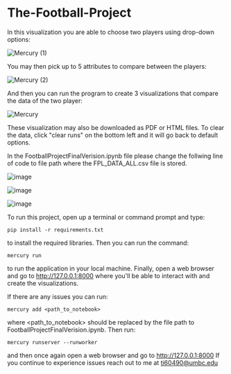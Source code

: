 # The-Football-Project
In this visualization you are able to choose two players using drop-down options:

![Mercury (1)](https://user-images.githubusercontent.com/45957874/208013242-8b52a2c1-29d7-4e1e-ac52-e686e655088e.gif)

You may then pick up to 5 attributes to compare between the players:

![Mercury (2)](https://user-images.githubusercontent.com/45957874/208013268-b6912a16-7eeb-4307-ba1a-92682004328b.gif)

And then you can run the program to create 3 visualizations that compare the data of the two player:

![Mercury](https://user-images.githubusercontent.com/45957874/208012946-287f34ad-e8d5-4c73-a9ea-47bcd2525e39.gif)


These visualization may also be downloaded as PDF or HTML files. To clear the data, click "clear runs" on the bottom left and it will go back to default options.

In the FootballProjectFinalVerision.ipynb file please change the follwing line of code to file path where the FPL_DATA_ALL.csv file is stored.

![image](https://user-images.githubusercontent.com/45957874/208026958-46992ca4-a95e-4668-a44c-ee49359086cf.png)

![image](https://github.com/user-attachments/assets/09e03a63-5b83-439d-ab55-392a5bd8eb57)

![image](https://github.com/user-attachments/assets/1d03047f-e3bd-40ab-96c2-efda484caf34)

To run this project, open up a terminal or command prompt and type:
```
pip install -r requirements.txt
```
to install the required libraries. Then you can run the command:
```
mercury run
```
to run the application in your local machine. Finally, open a web browser and
go to  http://127.0.0.1:8000 where you'll be able to interact with and create the visualizations.

If there are any issues you can run:
```
mercury add <path_to_notebook>
```
where <path_to_notebook> should be replaced by the file path to FootballProjectFinalVerision.ipynb. Then run:
```
mercury runserver --runworker
```
and then once again open a web browser and go to  http://127.0.0.1:8000 If you continue to experience issues
reach out to me at ti60490@umbc.edu
